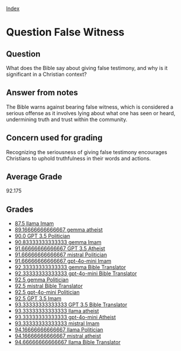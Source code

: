 
[Index](../../index.md)
# Question False Witness
## Question
What does the Bible say about giving false testimony, and why is it significant in a Christian context?

## Answer from notes
The Bible warns against bearing false witness, which is considered a serious offense as it involves lying about what one has seen or heard, undermining truth and trust within the community.

## Concern used for grading
Recognizing the seriousness of giving false testimony encourages Christians to uphold truthfulness in their words and actions.

## Average Grade
92.175

## Grades
 * [87.5 llama Imam](../answers/llama_Imam/False_Witness.md)
 * [89.16666666666667 gemma atheist](../answers/gemma_atheist/False_Witness.md)
 * [90.0 GPT 3.5 Politician](../answers/GPT_3.5_Politician/False_Witness.md)
 * [90.83333333333333 gemma Imam](../answers/gemma_Imam/False_Witness.md)
 * [91.66666666666667 GPT 3.5 Atheist](../answers/GPT_3.5_Atheist/False_Witness.md)
 * [91.66666666666667 mistral Politician](../answers/mistral_Politician/False_Witness.md)
 * [91.66666666666667 gpt-4o-mini Imam](../answers/gpt-4o-mini_Imam/False_Witness.md)
 * [92.33333333333333 gemma Bible Translator](../answers/gemma_Bible_Translator/False_Witness.md)
 * [92.33333333333333 gpt-4o-mini Bible Translator](../answers/gpt-4o-mini_Bible_Translator/False_Witness.md)
 * [92.5 gemma Politician](../answers/gemma_Politician/False_Witness.md)
 * [92.5 mistral Bible Translator](../answers/mistral_Bible_Translator/False_Witness.md)
 * [92.5 gpt-4o-mini Politician](../answers/gpt-4o-mini_Politician/False_Witness.md)
 * [92.5 GPT 3.5 Imam](../answers/GPT_3.5_Imam/False_Witness.md)
 * [93.33333333333333 GPT 3.5 Bible Translator](../answers/GPT_3.5_Bible_Translator/False_Witness.md)
 * [93.33333333333333 llama atheist](../answers/llama_atheist/False_Witness.md)
 * [93.33333333333333 gpt-4o-mini Atheist](../answers/gpt-4o-mini_Atheist/False_Witness.md)
 * [93.33333333333333 mistral Imam](../answers/mistral_Imam/False_Witness.md)
 * [94.16666666666667 llama Politician](../answers/llama_Politician/False_Witness.md)
 * [94.16666666666667 mistral atheist](../answers/mistral_atheist/False_Witness.md)
 * [94.66666666666667 llama Bible Translator](../answers/llama_Bible_Translator/False_Witness.md)
